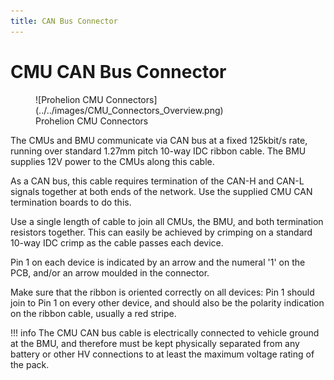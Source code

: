 ```yaml
---
title: CAN Bus Connector
---
```


# CMU CAN Bus Connector

<figure markdown>
![Prohelion CMU Connectors](../../images/CMU_Connectors_Overview.png)
<figcaption>Prohelion CMU Connectors</figcaption>
</figure>


The CMUs and BMU communicate via CAN bus at a fixed 125kbit/s rate, running over standard 1.27mm pitch 10-way IDC ribbon cable.  The BMU supplies 12V power to the CMUs along this cable. 

As a CAN bus, this cable requires termination of the CAN-H and CAN-L signals together at both ends of the network.  Use the supplied CMU CAN termination boards to do this. 

Use a single length of cable to join all CMUs, the BMU, and both termination resistors together.  This can easily be achieved by crimping on a standard 10-way IDC crimp as the cable passes each device.   

Pin 1 on each device is indicated by an arrow and the numeral '1' on the PCB, and/or an arrow moulded in the connector. 

Make sure that the ribbon is oriented correctly on all devices:  Pin 1 should join to Pin 1 on every other device, and should also be the polarity indication on the ribbon cable, usually a red stripe. 

!!! info 
    The CMU CAN bus cable is electrically connected to vehicle ground at the BMU, and therefore must be kept physically separated from any battery or other HV connections to at least the maximum voltage rating of the pack. 